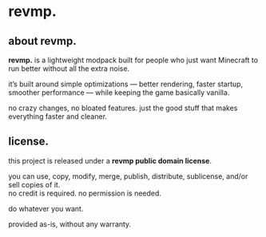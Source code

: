 # revmp.

## about revmp.

**revmp.** is a lightweight modpack built for people who just want Minecraft to run better without all the extra noise.  
  
it’s built around simple optimizations — better rendering, faster startup, smoother performance — while keeping the game basically vanilla.  
  
no crazy changes, no bloated features. just the good stuff that makes everything faster and cleaner.

## license.

this project is released under a **revmp public domain license**.  
  
you can use, copy, modify, merge, publish, distribute, sublicense, and/or sell copies of it.  
no credit is required. no permission is needed.  
  
do whatever you want.  
  
provided as-is, without any warranty.

